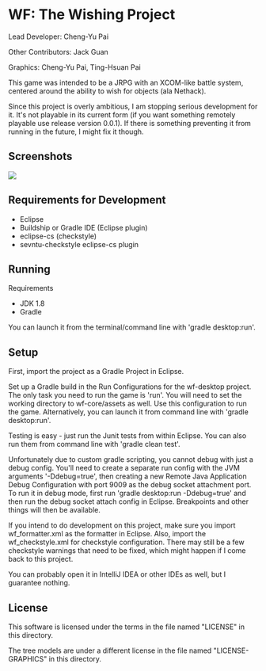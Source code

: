 # WF: The Wishing Project

Lead Developer: Cheng-Yu Pai

Other Contributors: Jack Guan

Graphics: Cheng-Yu Pai, Ting-Hsuan Pai

This game was intended to be a JRPG with an XCOM-like battle system, centered around the ability to wish for objects (ala Nethack).

Since this project is overly ambitious, I am stopping serious development for it. It's not playable in its current form (if you want something remotely playable use release version 0.0.1). If there is something preventing it from running in the future, I might fix it though.

## Screenshots

<img src="https://raw.githubusercontent.com/cypai/wf/master/images/2016-01-27-tree.png">

## Requirements for Development

- Eclipse
- Buildship or Gradle IDE (Eclipse plugin)
- eclipse-cs (checkstyle)
- sevntu-checkstyle eclipse-cs plugin

## Running

Requirements

- JDK 1.8
- Gradle

You can launch it from the terminal/command line with 'gradle desktop:run'.

## Setup

First, import the project as a Gradle Project in Eclipse.

Set up a Gradle build in the Run Configurations for the wf-desktop project. The only task you need to run the game is 'run'. You will need to set the working directory to wf-core/assets as well. Use this configuration to run the game. Alternatively, you can launch it from command line with 'gradle desktop:run'.

Testing is easy - just run the Junit tests from within Eclipse. You can also run them from command line with 'gradle clean test'.

Unfortunately due to custom gradle scripting, you cannot debug with just a debug config. You'll need to create a separate run config with the JVM arguments '-Ddebug=true', then creating a new Remote Java Application Debug Configuration with port 9009 as the debug socket attachment port.
To run it in debug mode, first run 'gradle desktop:run -Ddebug=true' and then run the debug socket attach config in Eclipse. Breakpoints and other things will then be available.

If you intend to do development on this project, make sure you import wf_formatter.xml as the formatter in Eclipse. Also, import the wf_checkstyle.xml for checkstyle configuration. There may still be a few checkstyle warnings that need to be fixed, which might happen if I come back to this project.

You can probably open it in IntelliJ IDEA or other IDEs as well, but I guarantee nothing.

## License

This software is licensed under the terms in the file named "LICENSE" in this directory.

The tree models are under a different license in the file named "LICENSE-GRAPHICS" in this directory.
